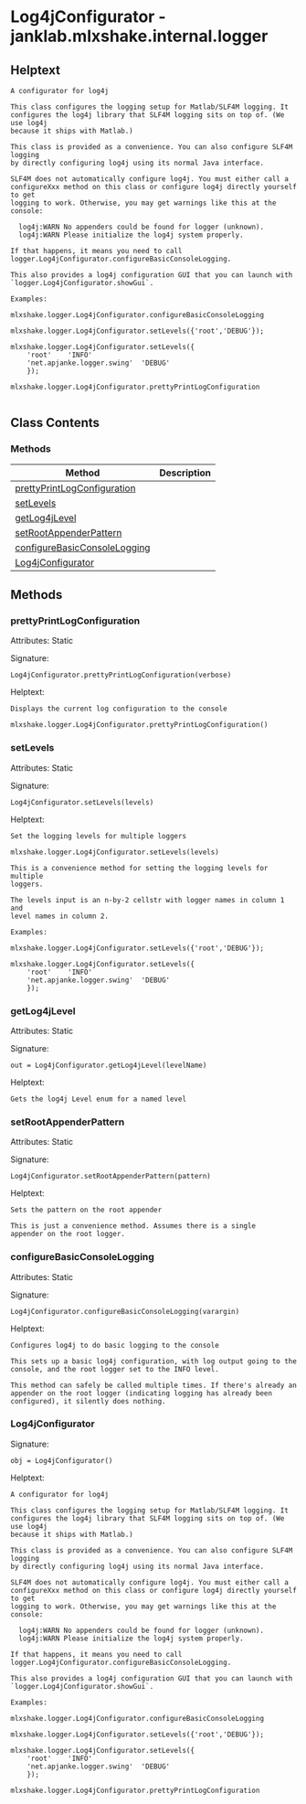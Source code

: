 # Log4jConfigurator - janklab.mlxshake.internal.logger

## Helptext

```text
A configurator for log4j

This class configures the logging setup for Matlab/SLF4M logging. It
configures the log4j library that SLF4M logging sits on top of. (We use log4j
because it ships with Matlab.)

This class is provided as a convenience. You can also configure SLF4M logging
by directly configuring log4j using its normal Java interface.

SLF4M does not automatically configure log4j. You must either call a
configureXxx method on this class or configure log4j directly yourself to get
logging to work. Otherwise, you may get warnings like this at the console:

  log4j:WARN No appenders could be found for logger (unknown).
  log4j:WARN Please initialize the log4j system properly.

If that happens, it means you need to call
logger.Log4jConfigurator.configureBasicConsoleLogging.

This also provides a log4j configuration GUI that you can launch with
`logger.Log4jConfigurator.showGui`.

Examples:

mlxshake.logger.Log4jConfigurator.configureBasicConsoleLogging

mlxshake.logger.Log4jConfigurator.setLevels({'root','DEBUG'});

mlxshake.logger.Log4jConfigurator.setLevels({
    'root'    'INFO'
    'net.apjanke.logger.swing'  'DEBUG'
    });

mlxshake.logger.Log4jConfigurator.prettyPrintLogConfiguration


```

## Class Contents

### Methods

| Method | Description |
| -------- | ----------- |
| [prettyPrintLogConfiguration](#janklab.mlxshake.internal.logger.Log4jConfigurator.prettyPrintLogConfiguration) |  |
| [setLevels](#janklab.mlxshake.internal.logger.Log4jConfigurator.setLevels) |  |
| [getLog4jLevel](#janklab.mlxshake.internal.logger.Log4jConfigurator.getLog4jLevel) |  |
| [setRootAppenderPattern](#janklab.mlxshake.internal.logger.Log4jConfigurator.setRootAppenderPattern) |  |
| [configureBasicConsoleLogging](#janklab.mlxshake.internal.logger.Log4jConfigurator.configureBasicConsoleLogging) |  |
| [Log4jConfigurator](#janklab.mlxshake.internal.logger.Log4jConfigurator.Log4jConfigurator) |  |

## Methods

<a name="janklab.mlxshake.internal.logger.Log4jConfigurator.prettyPrintLogConfiguration"></a>
### prettyPrintLogConfiguration

Attributes: Static

Signature:
```
Log4jConfigurator.prettyPrintLogConfiguration(verbose)
```

Helptext:

```text
Displays the current log configuration to the console

mlxshake.logger.Log4jConfigurator.prettyPrintLogConfiguration()

```

<a name="janklab.mlxshake.internal.logger.Log4jConfigurator.setLevels"></a>
### setLevels

Attributes: Static

Signature:
```
Log4jConfigurator.setLevels(levels)
```

Helptext:

```text
Set the logging levels for multiple loggers

mlxshake.logger.Log4jConfigurator.setLevels(levels)

This is a convenience method for setting the logging levels for multiple
loggers.

The levels input is an n-by-2 cellstr with logger names in column 1 and
level names in column 2.

Examples:

mlxshake.logger.Log4jConfigurator.setLevels({'root','DEBUG'});

mlxshake.logger.Log4jConfigurator.setLevels({
    'root'    'INFO'
    'net.apjanke.logger.swing'  'DEBUG'
    });

```

<a name="janklab.mlxshake.internal.logger.Log4jConfigurator.getLog4jLevel"></a>
### getLog4jLevel

Attributes: Static

Signature:
```
out = Log4jConfigurator.getLog4jLevel(levelName)
```

Helptext:

```text
Gets the log4j Level enum for a named level

```

<a name="janklab.mlxshake.internal.logger.Log4jConfigurator.setRootAppenderPattern"></a>
### setRootAppenderPattern

Attributes: Static

Signature:
```
Log4jConfigurator.setRootAppenderPattern(pattern)
```

Helptext:

```text
Sets the pattern on the root appender

This is just a convenience method. Assumes there is a single
appender on the root logger.

```

<a name="janklab.mlxshake.internal.logger.Log4jConfigurator.configureBasicConsoleLogging"></a>
### configureBasicConsoleLogging

Attributes: Static

Signature:
```
Log4jConfigurator.configureBasicConsoleLogging(varargin)
```

Helptext:

```text
Configures log4j to do basic logging to the console

This sets up a basic log4j configuration, with log output going to the
console, and the root logger set to the INFO level.

This method can safely be called multiple times. If there's already an
appender on the root logger (indicating logging has already been
configured), it silently does nothing.

```

<a name="janklab.mlxshake.internal.logger.Log4jConfigurator.Log4jConfigurator"></a>
### Log4jConfigurator

Signature:
```
obj = Log4jConfigurator()
```

Helptext:

```text
A configurator for log4j

This class configures the logging setup for Matlab/SLF4M logging. It
configures the log4j library that SLF4M logging sits on top of. (We use log4j
because it ships with Matlab.)

This class is provided as a convenience. You can also configure SLF4M logging
by directly configuring log4j using its normal Java interface.

SLF4M does not automatically configure log4j. You must either call a
configureXxx method on this class or configure log4j directly yourself to get
logging to work. Otherwise, you may get warnings like this at the console:

  log4j:WARN No appenders could be found for logger (unknown).
  log4j:WARN Please initialize the log4j system properly.

If that happens, it means you need to call
logger.Log4jConfigurator.configureBasicConsoleLogging.

This also provides a log4j configuration GUI that you can launch with
`logger.Log4jConfigurator.showGui`.

Examples:

mlxshake.logger.Log4jConfigurator.configureBasicConsoleLogging

mlxshake.logger.Log4jConfigurator.setLevels({'root','DEBUG'});

mlxshake.logger.Log4jConfigurator.setLevels({
    'root'    'INFO'
    'net.apjanke.logger.swing'  'DEBUG'
    });

mlxshake.logger.Log4jConfigurator.prettyPrintLogConfiguration

```


